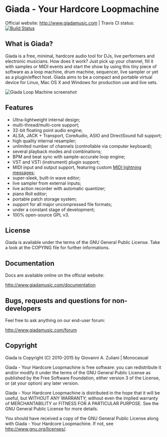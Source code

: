 # Giada - Your Hardcore Loopmachine

Official website: http://www.giadamusic.com | Travis CI status: [![Build Status](https://travis-ci.org/monocasual/giada.svg?branch=master)](https://travis-ci.org/monocasual/giada)

## What is Giada?

Giada is a free, minimal, hardcore audio tool for DJs, live performers and electronic musicians. How does it work? Just pick up your channel, fill it with samples or MIDI events and start the show by using this tiny piece of software as a loop machine, drum machine, sequencer, live sampler or yet as a plugin/effect host. Giada aims to be a compact and portable virtual device for Linux, Mac OS X and Windows for production use and live sets.

![Giada Loop Machine screenshot](http://giadamusic.com/public/img/screenshots/giada-loop-machine-screenshot-14-carousel.jpg)

## Features

* Ultra-lightweight internal design;
* multi-thread/multi-core support;
* 32-bit floating point audio engine;
* ALSA, JACK + Transport, CoreAudio, ASIO and DirectSound full support;
* high quality internal resampler;
* unlimited number of channels (controllable via computer keyboard);
* several playback modes and combinations;
* BPM and beat sync with sample-accurate loop engine;
* VST and VSTi (instrument) plugin support;
* MIDI input and output support, featuring custom [MIDI lightning messages](https://github.com/monocasual/giada-midimaps);
* super-sleek, built-in wave editor;
* live sampler from external inputs;
* live action recorder with automatic quantizer;
* piano Roll editor;
* portable patch storage system;
* support for all major uncompressed file formats;
* under a constant stage of development;
* 100% open-source GPL v3.

## License

Giada is available under the terms of the GNU General Public License.
Take a look at the COPYING file for further informations.

## Documentation

Docs are available online on the official website:

http://www.giadamusic.com/documentation

## Bugs, requests and questions for non-developers

Feel free to ask anything on our end-user forum:

http://www.giadamusic.com/forum

## Copyright

Giada is Copyright (C) 2010-2015 by Giovanni A. Zuliani | Monocasual

Giada - Your Hardcore Loopmachine is free software: you can
redistribute it and/or modify it under the terms of the GNU General
Public License as published by the Free Software Foundation, either
version 3 of the License, or (at your option) any later version.

Giada - Your Hardcore Loopmachine is distributed in the hope that it
will be useful, but WITHOUT ANY WARRANTY; without even the implied
warranty of MERCHANTABILITY or FITNESS FOR A PARTICULAR PURPOSE.
See the GNU General Public License for more details.

You should have received a copy of the GNU General Public License
along with Giada - Your Hardcore Loopmachine. If not, see
<http://www.gnu.org/licenses/>.
